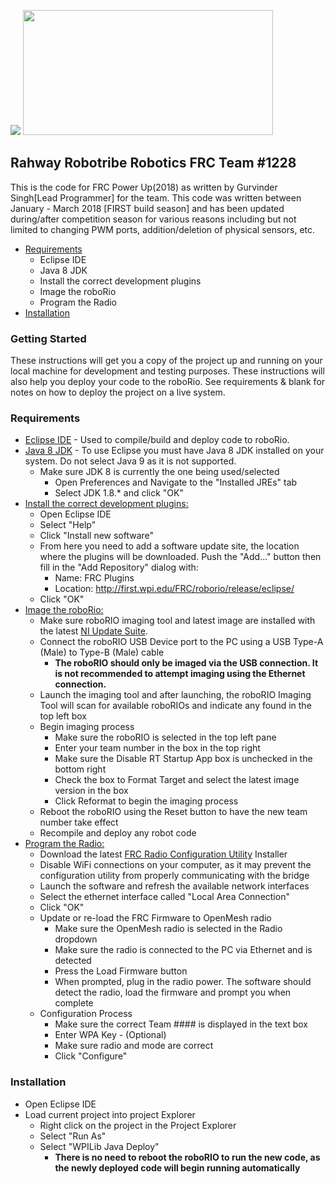 <img src= "https://static.wixstatic.com/media/949cc6_31587017db2f43738a6ee9d36b743450~mv2.png/v1/crop/x_0,y_0,w_976,h_498/fill/w_400,h_200,al_c,usm_0.66_1.00_0.01/949cc6_31587017db2f43738a6ee9d36b743450~mv2.png"/> <img src= "https://upload.wikimedia.org/wikipedia/commons/thumb/f/fe/2018_FIRST_Power_Up_game_logo.svg/1200px-2018_FIRST_Power_Up_game_logo.svg.png" height="200px" width="400px"/>

## Rahway Robotribe Robotics FRC Team #1228 
This is the code for FRC Power Up(2018) as written by Gurvinder Singh[Lead Programmer] for the team. This code was written between January - March 2018 [FIRST build season] and has been updated during/after competition season for various reasons including but not limited to changing PWM ports, addition/deletion of physical sensors, etc.
* [Requirements](#requirements)
  * Eclipse IDE
  * Java 8 JDK
  * Install the correct development plugins
  * Image the roboRio
  * Program the Radio
* [Installation](#installation)

### Getting Started
These instructions will get you a copy of the project up and running on your local machine for development and testing purposes. These instructions will also help you deploy your code to the roboRio. See requirements & blank for notes on how to deploy the project on a live system.

### Requirements ###
* [Eclipse IDE](https://www.eclipse.org/downloads/) - Used to compile/build and deploy code to roboRio.
* [Java 8 JDK](http://www.oracle.com/technetwork/java/javase/downloads/jdk8-downloads-2133151.html) - To use Eclipse you must have Java 8 JDK installed on your system. Do not select Java 9 as it is not supported.
  * Make sure JDK 8 is currently the one being used/selected
    * Open Preferences and Navigate to the "Installed JREs" tab
    * Select JDK 1.8.* and click "OK"
* [Install the correct development plugins:](https://wpilib.screenstepslive.com/s/currentCS/m/getting_started/l/599679-installing-eclipse-c-java)
  * Open Eclipse IDE
  * Select "Help"
  * Click "Install new software"
  * From here you need to add a software update site, the location where the plugins will be downloaded. Push the "Add..."   button then fill in the "Add Repository" dialog with:
      * Name: FRC Plugins
      * Location: http://first.wpi.edu/FRC/roborio/release/eclipse/
  * Click "OK"
* [Image the roboRio:](https://wpilib.screenstepslive.com/s/currentCS/m/getting_started/l/144984-imaging-your-roborio)
  * Make sure roboRIO imaging tool and latest image are installed with the latest [NI Update Suite](https://wpilib.screenstepslive.com/s/currentCS/m/labview/l/144150-installing-the-frc-update-suite-all-languages).
  * Connect the roboRIO USB Device port to the PC using a USB Type-A (Male) to Type-B (Male) cable
    * **The roboRIO should only be imaged via the USB connection. It is not recommended to attempt imaging using the Ethernet connection.**
  * Launch the imaging tool and after launching, the roboRIO Imaging Tool will scan for available roboRIOs and indicate any found in the top left box
  * Begin imaging process
    * Make sure the roboRIO is selected in the top left pane
    * Enter your team number in the box in the top right
    * Make sure the Disable RT Startup App box is unchecked in the bottom right
    * Check the box to Format Target and select the latest image version in the box
    * Click Reformat to begin the imaging process
  * Reboot the roboRIO using the Reset button to have the new team number take effect
  * Recompile and deploy any robot code
* [Program the Radio:](https://wpilib.screenstepslive.com/s/currentCS/m/getting_started/l/144986-programming-your-radio)
  * Download the latest [FRC Radio Configuration Utility](https://firstfrc.blob.core.windows.net/frc2018/Radio/FRC_Radio_Configuration_18_1_0.zip) Installer
  * Disable WiFi connections on your computer, as it may prevent the configuration utility from properly communicating with the bridge
  * Launch the software and refresh the available network interfaces 
  * Select the ethernet interface called "Local Area Connection"
  * Click "OK"
  * Update or re-load the FRC Firmware to OpenMesh radio
    * Make sure the OpenMesh radio is selected in the Radio dropdown
    * Make sure the radio is connected to the PC via Ethernet and is detected
    * Press the Load Firmware button
    * When prompted, plug in the radio power. The software should detect the radio, load the firmware and prompt you when complete
  * Configuration Process
    * Make sure the correct Team #### is displayed in the text box
    * Enter WPA Key - (Optional)
    * Make sure radio and mode are correct
    * Click "Configure"
   
### Installation ###
* Open Eclipse IDE
* Load current project into project Explorer
  * Right click on the project in the Project Explorer
  * Select "Run As"
  * Select "WPILib Java Deploy"
    * **There is no need to reboot the roboRIO to run the new code, as the newly deployed code will begin running automatically**
